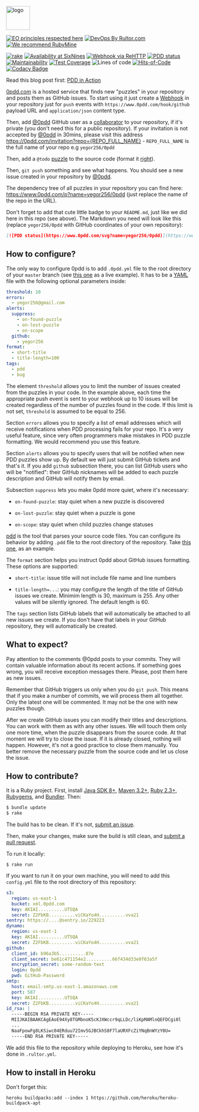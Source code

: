 <img alt="logo" src="https://avatars2.githubusercontent.com/u/24456188" width="64px" height="64px"/>

[![EO principles respected here](https://www.elegantobjects.org/badge.svg)](https://www.elegantobjects.org)
[![DevOps By Rultor.com](https://www.rultor.com/b/yegor256/0pdd)](https://www.rultor.com/p/yegor256/0pdd)
[![We recommend RubyMine](https://www.elegantobjects.org/rubymine.svg)](https://www.jetbrains.com/ruby/)

[![rake](https://github.com/yegor256/0pdd/actions/workflows/rake.yml/badge.svg)](https://github.com/yegor256/0pdd/actions/workflows/rake.yml)
[![Availability at SixNines](https://www.sixnines.io/b/574a)](https://www.sixnines.io/h/574a)
[![Webhook via ReHTTP](https://www.rehttp.net/b?u=http%3A%2F%2Fwww.0pdd.com%2Fhook%2Fgithub)](https://www.rehttp.net/i?u=http%3A%2F%2Fwww.0pdd.com%2Fhook%2Fgithub)
[![PDD status](https://www.0pdd.com/svg?name=yegor256/0pdd)](https://www.0pdd.com/p?name=yegor256/0pdd)
[![Maintainability](https://api.codeclimate.com/v1/badges/7462387124cf5f9b8ef8/maintainability)](https://codeclimate.com/github/yegor256/0pdd/maintainability)
[![Test Coverage](https://img.shields.io/codecov/c/github/yegor256/0pdd.svg)](https://codecov.io/github/yegor256/0pdd?branch=master)
![Lines of code](https://img.shields.io/tokei/lines/github/yegor256/0pdd)
[![Hits-of-Code](https://hitsofcode.com/github/yegor256/0pdd)](https://hitsofcode.com/view/github/yegor256/0pdd)
[![Codacy Badge](https://app.codacy.com/project/badge/Grade/d23061346143451db3abedca5ad9cbf2)](https://www.codacy.com/gh/yegor256/0pdd/dashboard)

Read this blog post first: [PDD in Action](https://www.yegor256.com/2017/04/05/pdd-in-action.html)

[0pdd.com](https://www.0pdd.com) is a hosted service that
finds new "puzzles" in your repository and posts them as GitHub
issues. To start using it just create a
[Webhook](https://developer.github.com/webhooks/creating/) in your repository
just for `push` events  with `https://www.0pdd.com/hook/github` payload URL and
`application/json` content type.

Then, add [@0pdd](https://github.com/0pdd) GitHub user as a
[collaborator](https://help.github.com/articles/inviting-collaborators-to-a-personal-repository/)
to your repository, if it's private
(you don't need this for a public repository). If your invitation is not accepted by [@0pdd](https://github.com/0pdd) in 30mins, please visit this address https://0pdd.com/invitation?repo={REPO_FULL_NAME} - `REPO_FULL_NAME` is the full name of your repo e.g `yegor256/0pdd`

Then, add a `@todo` [puzzle](https://www.yegor256.com/2009/03/04/pdd.html)
to the source code (format it [right](https://github.com/teamed/pdd)).

Then, `git push` something and see what happens. You should see a new
issue created in your repository by [@0pdd](https://github.com/0pdd).

The dependency tree of all puzzles in your repository you can find
here: https://www.0pdd.com/p?name=yegor256/0pdd (just replace the name
of the repo in the URL).

Don't forget to add that cute little badge to your `README.md`, just
like we did here in this repo (see above). The Markdown you need
will look like this (replace `yegor256/0pdd` with GitHub coordinates
of your own repository):

```markdown
[![PDD status](https://www.0pdd.com/svg?name=yegor256/0pdd)](https://www.0pdd.com/p?name=yegor256/0pdd)
```

## How to configure?

The only way to configure 0pdd is to add `.0pdd.yml` file to the
root directory of your `master` branch (see [this one](https://github.com/yegor256/0pdd/blob/master/.0pdd.yml) as a live example).
It has to be a [YAML](https://en.wikipedia.org/wiki/YAML) file with the following
optional parameters inside:

```yaml
threshold: 10
errors:
  - yegor256@gmail.com
alerts:
  suppress:
    - on-found-puzzle
    - on-lost-puzzle
    - on-scope
  github:
    - yegor256
format:
  - short-title
  - title-length=100
tags:
  - pdd
  - bug
```

The element `threshold` allows you to limit the number of issues created from the puzzles in your code. In the example above, each time the appropriate push event is sent to your webhook up to 10 issues will be created regardless of the number of puzzles found in the code. If this limit is not set, `threshold` is assumed to be equal to 256.

Section `errors` allows you to specify a list of email addresses which will
receive notifications when PDD processing fails for your repo. It's
a very useful feature, since very often programmers make
mistakes in PDD puzzle formatting. We would recommend you use this feature.

Section `alerts` allows you to specify users that will be notified when
new PDD puzzles show up. By default we will just submit GitHub tickets
and that's it. If you add `github` subsection there, you can list GitHub
users who will be "notified": their GitHub nicknames will be added to
each puzzle description and GitHub will notify them by email.

Subsection `suppress` lets you make 0pdd more quiet, where it's necessary:

  * `on-found-puzzle`: stay quiet when a new puzzle is discovered

  * `on-lost-puzzle`: stay quiet when a puzzle is gone

  * `on-scope`: stay quiet when child puzzles change statuses

[pdd](https://github.com/yegor256/pdd) is the tool that parses your source
code files. You can configure its behavior by adding `.pdd` file to the
root directory of the repository. Take
[this one](https://github.com/yegor256/0pdd/blob/master/.pdd), as an example.

The `format` section helps you instruct 0pdd about GitHub issues formatting.
These options are supported:

  * `short-title`: issue title will not include file name and line numbers

  * `title-length=...`: you may configure the length of the title of GitHub
    issues we create. Minimim length is 30, maximum is 255. Any other values
    will be silently ignored. The default length is 60.

The `tags` section lists GitHub labels that will automatically be attached
to all new issues we create. If you don't have that labels in your GitHub
repository, they will automatically be created.

## What to expect?

Pay attention to the comments @0pdd posts to your commits. They will
contain valuable information about its recent actions. If something goes
wrong, you will receive exception messages there. Please, post them here
as new issues.

Remember that GitHub triggers us only when you do `git push`. This means that
if you make a number of commits, we will process them all together. Only the
latest one will be commented. It may not be the one with new puzzles though.

After we create GitHub issues you can modify their titles and descriptions. You
can work with them as with any other issues. We will touch them only one
more time, when the puzzle disappears from the source code. At that moment
we will try to close the issue. If it is already closed, nothing will happen.
However, it's not a good practice to close them manually. You better remove
the necessary puzzle from the source code and let us close the issue.

## How to contribute?

It is a Ruby project.
First, install
[Java SDK 8+](https://www.oracle.com/technetwork/java/javase/downloads/jdk8-downloads-2133151.html),
[Maven 3.2+](https://maven.apache.org/),
[Ruby 2.3+](https://www.ruby-lang.org/en/documentation/installation/),
[Rubygems](https://rubygems.org/pages/download),
and
[Bundler](https://bundler.io/).
Then:

```bash
$ bundle update
$ rake
```

The build has to be clean. If it's not, [submit an issue](https://github.com/yegor256/0pdd/issues).

Then, make your changes, make sure the build is still clean,
and [submit a pull request](https://www.yegor256.com/2014/04/15/github-guidelines.html).

To run it locally:

```
$ rake run
```

If you want to run it on your own machine, you will need to add this
`config.yml` file to the root directory of this repository:

```yaml
s3:
  region: us-east-1
  bucket: xml.0pdd.com
  key: AKIAI..........UTSQA
  secret: Z2FbKB..........viCKaYo4H..........vva21
sentry: https://....@sentry.io/229223
dynamo:
  region: us-east-1
  key: AKIAI..........UTSQA
  secret: Z2FbKB..........viCKaYo4H..........vva21
github:
  client_id: b96a3b5..........87e
  client_secret: be61c471154e2..........66f434d33e0f63a5f
  encryption_secret: some-random-text
  login: 0pdd
  pwd: GitHub-Password
smtp:
  host: email-smtp.us-east-1.amazonaws.com
  port: 587
  key: AKIAI..........UTSQA
  secret: Z2FbKB..........viCKaYo4H..........vva21
id_rsa: |
  -----BEGIN RSA PRIVATE KEY-----
  MIIJKAIBAAKCAgEAoE94Xy8TGMbnoK5cKJXWccr9qLLDc/liKpMAMlnQEFDCgi0l
  ...
  NaaFpowFg8LKSiwc04ERduu72Imv5GJBCkhS8F7laURXFcZiYNqBnWYzY0U=
  -----END RSA PRIVATE KEY-----
```

We add this file to the repository while deploying to Heroku,
see how it's done in `.rultor.yml`.

## How to install in Heroku

Don't forget this:

```
heroku buildpacks:add --index 1 https://github.com/heroku/heroku-buildpack-apt
```
